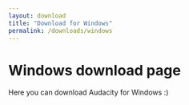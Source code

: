 ```yaml
---
layout: download
title: "Download for Windows"
permalink: /downloads/windows
---
```


# Windows download page

Here you can download Audacity for Windows :)